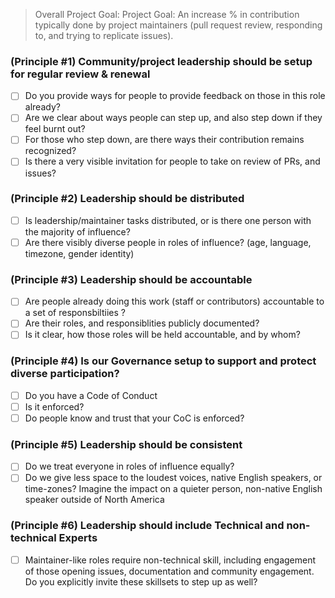 > Overall Project Goal: Project Goal: An increase % in contribution typically done by project maintainers (pull request review, responding to, and trying to replicate issues).

### (Principle #1) Community/project leadership should be setup for regular review & renewal
- [ ] Do you provide ways for people to provide feedback on those in this role already? 
- [ ] Are we clear about ways people can step up, and also step down if they feel burnt out? 
- [ ] For those who step down, are there ways their contribution remains recognized?
- [ ] Is there a very visible invitation for people to take on review of PRs, and issues?

### (Principle #2) Leadership should be distributed
-[ ] Is leadership/maintainer tasks distributed, or is there one person with the majority of influence? 
-[ ] Are there visibly diverse people in roles of influence?  (age, language, timezone, gender identity)

### (Principle #3) Leadership should be accountable
-[ ] Are people already doing this work (staff or contributors) accountable to a set of responsbiltiies ? 
-[ ] Are their roles, and responsiblities publicly documented? 
-[ ] Is it clear, how those roles will be held accountable, and by whom?

### (Principle #4) Is our Governance setup to support and protect diverse participation?
-[ ] Do you have a Code of Conduct
-[ ] Is it enforced?
-[ ] Do people know and trust that your CoC is enforced?

### (Principle #5) Leadership should be consistent
-[ ] Do we treat everyone in roles of influence equally? 
-[ ] Do we give  less space to the loudest voices, native English speakers, or time-zones? Imagine the impact on a quieter person, non-native English speaker outside of North America

### (Principle #6)  Leadership should include Technical and  non-technical Experts
- [ ] Maintainer-like roles require non-technical skill, including engagement of those opening issues, documentation and community engagement. Do you explicitly invite these skillsets to step up as well?



